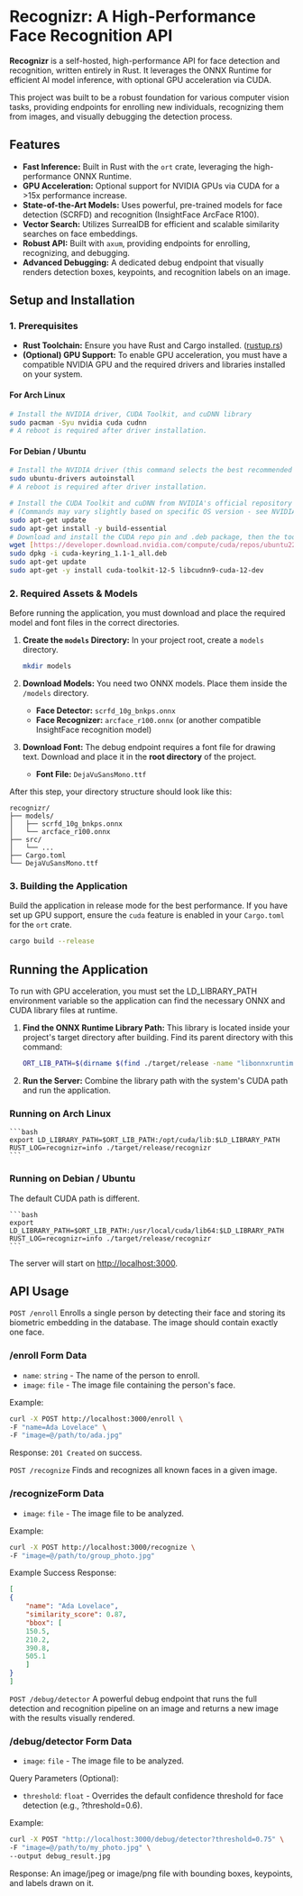 # Recognizr: A High-Performance Face Recognition API

**Recognizr** is a self-hosted, high-performance API for face detection and recognition, written entirely in Rust. It leverages the ONNX Runtime for efficient AI model inference, with optional GPU acceleration via CUDA.

This project was built to be a robust foundation for various computer vision tasks, providing endpoints for enrolling new individuals, recognizing them from images, and visually debugging the detection process.

## Features

* **Fast Inference:** Built in Rust with the `ort` crate, leveraging the high-performance ONNX Runtime.
* **GPU Acceleration:** Optional support for NVIDIA GPUs via CUDA for a >15x performance increase.
* **State-of-the-Art Models:** Uses powerful, pre-trained models for face detection (SCRFD) and recognition (InsightFace ArcFace R100).
* **Vector Search:** Utilizes SurrealDB for efficient and scalable similarity searches on face embeddings.
* **Robust API:** Built with `axum`, providing endpoints for enrolling, recognizing, and debugging.
* **Advanced Debugging:** A dedicated debug endpoint that visually renders detection boxes, keypoints, and recognition labels on an image.

## Setup and Installation

### 1. Prerequisites

* **Rust Toolchain:** Ensure you have Rust and Cargo installed. ([rustup.rs](https://rustup.rs))
* **(Optional) GPU Support:** To enable GPU acceleration, you must have a compatible NVIDIA GPU and the required drivers and libraries installed on your system.

#### For Arch Linux

```bash
# Install the NVIDIA driver, CUDA Toolkit, and cuDNN library
sudo pacman -Syu nvidia cuda cudnn
# A reboot is required after driver installation.
```

#### For Debian / Ubuntu

```bash
# Install the NVIDIA driver (this command selects the best recommended driver)
sudo ubuntu-drivers autoinstall
# A reboot is required after driver installation.

# Install the CUDA Toolkit and cuDNN from NVIDIA's official repository
# (Commands may vary slightly based on specific OS version - see NVIDIA's documentation)
sudo apt-get update
sudo apt-get install -y build-essential
# Download and install the CUDA repo pin and .deb package, then the toolkit
wget [https://developer.download.nvidia.com/compute/cuda/repos/ubuntu2204/x86_64/cuda-keyring_1.1-1_all.deb](https://developer.download.nvidia.com/compute/cuda/repos/ubuntu2204/x86_64/cuda-keyring_1.1-1_all.deb)
sudo dpkg -i cuda-keyring_1.1-1_all.deb
sudo apt-get update
sudo apt-get -y install cuda-toolkit-12-5 libcudnn9-cuda-12-dev
```

### 2. Required Assets & Models

Before running the application, you must download and place the required model and font files in the correct directories.

1. **Create the `models` Directory:** In your project root, create a `models` directory.

    ```bash
    mkdir models
    ```

2. **Download Models:** You need two ONNX models. Place them inside the `/models` directory.
    * **Face Detector:** `scrfd_10g_bnkps.onnx`
    * **Face Recognizer:** `arcface_r100.onnx` (or another compatible InsightFace recognition model)
3. **Download Font:** The debug endpoint requires a font file for drawing text. Download and place it in the **root directory** of the project.
    * **Font File:** `DejaVuSansMono.ttf`

After this step, your directory structure should look like this:

```
recognizr/
├── models/
│   ├── scrfd_10g_bnkps.onnx
│   └── arcface_r100.onnx
├── src/
│   └── ...
├── Cargo.toml
└── DejaVuSansMono.ttf
```

### 3. Building the Application

Build the application in release mode for the best performance. If you have set up GPU support, ensure the `cuda` feature is enabled in your `Cargo.toml` for the `ort` crate.

```bash
cargo build --release
```

## Running the Application

To run with GPU acceleration, you must set the LD_LIBRARY_PATH environment variable so the application can find the necessary ONNX and CUDA library files at runtime.

1. **Find the ONNX Runtime Library Path:** This library is located inside your project's target directory after building. Find its parent directory with this command:

    ```bash
    ORT_LIB_PATH=$(dirname $(find ./target/release -name "libonnxruntime_providers_shared.so"))
    ```

2. **Run the Server:** Combine the library path with the system's CUDA path and run the application.

### Running on Arch Linux

    ```bash
    export LD_LIBRARY_PATH=$ORT_LIB_PATH:/opt/cuda/lib:$LD_LIBRARY_PATH
    RUST_LOG=recognizr=info ./target/release/recognizr
    ```

### Running on Debian / Ubuntu

The default CUDA path is different.

    ```bash
    export LD_LIBRARY_PATH=$ORT_LIB_PATH:/usr/local/cuda/lib64:$LD_LIBRARY_PATH
    RUST_LOG=recognizr=info ./target/release/recognizr
    ```

The server will start on [http://localhost:3000](http://localhost:3000).

## API Usage

`POST /enroll`
Enrolls a single person by detecting their face and storing its biometric embedding in the database. The image should contain exactly one face.

### /enroll Form Data

* `name`: `string` - The name of the person to enroll.
* `image`: `file` - The image file containing the person's face.

Example:

```bash
curl -X POST http://localhost:3000/enroll \
-F "name=Ada Lovelace" \
-F "image=@/path/to/ada.jpg"
```

Response: `201 Created` on success.

`POST /recognize`
Finds and recognizes all known faces in a given image.

### /recognizeForm Data

* `image`: `file` - The image file to be analyzed.

Example:

```bash
curl -X POST http://localhost:3000/recognize \
-F "image=@/path/to/group_photo.jpg"
```

Example Success Response:

```json
[
{
    "name": "Ada Lovelace",
    "similarity_score": 0.87,
    "bbox": [
    150.5,
    210.2,
    390.8,
    505.1
    ]
}
]
```

`POST /debug/detector`
A powerful debug endpoint that runs the full detection and recognition pipeline on an image and returns a new image with the results visually rendered.

### /debug/detector Form Data

* `image`: `file` - The image file to be analyzed.

Query Parameters (Optional):

* `threshold`: `float` - Overrides the default confidence threshold for face detection (e.g., ?threshold=0.6).

Example:

```bash
curl -X POST "http://localhost:3000/debug/detector?threshold=0.75" \
-F "image=@/path/to/my_photo.jpg" \
--output debug_result.jpg
```

Response: An image/jpeg or image/png file with bounding boxes, keypoints, and labels drawn on it.
